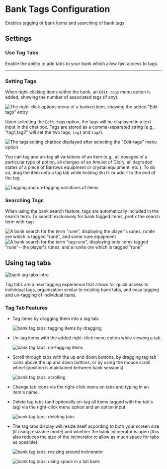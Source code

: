 # Bank Tags Configuration

Enables tagging of bank items and searching of bank tags

## Settings

### Use Tag Tabs

Enable the ability to add tabs to your bank which allow fast access to tags.

---

### Setting Tags

When right-clicking items within the bank, an `Edit-tags` menu option is added, showing the number of associated tags (if any).

![The right-click options menu of a banked item, showing the added "Edit-tags" entry](https://raw.githubusercontent.com/runelite/wiki/master/img/Bank-Tags-setting-tags.png)

Upon selecting the `Edit-tags` option, the tags will be displayed in a text input in the chat box. Tags are stored as a comma-separated string (e.g., "tag1,tag2" will set the two tags, _`tag1`_ and _`tag2`_).

![The tags editing chatbox displayed after selecting the "Edit-tags" menu option](https://raw.githubusercontent.com/runelite/wiki/master/img/Bank-Tags-editing-tags.png)

You can tag and un-tag all variations of an item (e.g., all dosages of a particular type of potion, all charges of an Amulet of Glory, all degraded states of a piece of Barrows equipment or crystal equipment, etc.). To do so, drag the item onto a tag tab while holding `Shift` or add `*` to the end of the tag. 

![Tagging and un-tagging variations of items](https://raw.githubusercontent.com/runelite/wiki/master/img/Bank-Tags-unsetting-tags.gif)

### Searching Tags

When using the bank search feature, tags are automatically included in the search term. To search exclusively for bank tagged items, prefix the search term with `tag:`

![A bank search for the term "rune", displaying the player's runes, runite ore which is tagged "rune", and some rune equipment](https://raw.githubusercontent.com/runelite/wiki/master/img/Bank-Tags-reg-search.png) ![A bank search for the term "tag:rune", displaying only items tagged "rune"--the player's runes, and a runite ore which is tagged "rune"](https://raw.githubusercontent.com/runelite/wiki/master/img/Bank-Tags-tag-search.png)

## Using tag tabs

![bank tag tabs intro](https://raw.githubusercontent.com/runelite/wiki/master/img/Bank-Tags-creating-tag-tab.gif)

Tag tabs are a new tagging experience that allows for quick access to individual tags, organization similar to existing bank tabs, and easy tagging and un-tagging of individual items.

### Tag Tab Features

* Tag items by dragging them into a tag tab:

  ![bank tag tabs: tagging items by dragging](https://raw.githubusercontent.com/runelite/wiki/master/img/Bank-Tags-tagging-tag-tab.gif)

* Un-tag items with the added right-click menu option while viewing a tab.

  ![bank tag tabs: un-tagging items](https://raw.githubusercontent.com/runelite/wiki/master/img/Bank-Tags-untagging-tag-tab.gif)

* Scroll through tabs with the up and down buttons, by dragging tag tab icons above the up and down buttons, or by using the mouse scroll wheel (position is maintained between bank sessions).

  ![bank tag tabs: scrolling](https://raw.githubusercontent.com/runelite/wiki/master/img/Bank-Tags-scrolling-tag-tab.gif)

* Change tab icons via the right-click menu on tabs and typing in an item's name.

* Delete tag tabs (and optionally un-tag all items tagged with the tab's tag) via the right-click menu option and an option input.

  ![bank tag tabs: deleting tabs](https://raw.githubusercontent.com/runelite/wiki/master/img/Bank-Tags-deleting-tag-tab.gif)

* The tag tabs display will resize itself according to both your screen size (if using resizable mode) and whether the bank incinerator is open (this also reduces the size of the incinerator to allow as much space for tabs as possible).

  ![bank tag tabs: resizing around incinerator](https://raw.githubusercontent.com/runelite/wiki/master/img/Bank-Tags-tag-tab-incinerator-resizing.gif)

  ![bank tag tabs: using space in a tall bank](https://raw.githubusercontent.com/runelite/wiki/master/img/Bank-Tags-tag-tab-height-resizing.png)
